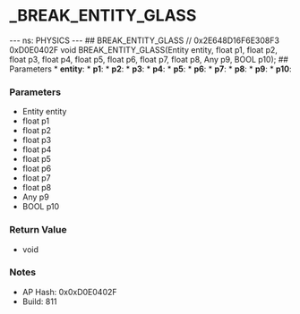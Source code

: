 # _BREAK_ENTITY_GLASS

--- ns: PHYSICS --- ## BREAK_ENTITY_GLASS  // 0x2E648D16F6E308F3 0xD0E0402F void BREAK_ENTITY_GLASS(Entity entity, float p1, float p2, float p3, float p4, float p5, float p6, float p7, float p8, Any p9, BOOL p10);   ## Parameters * **entity**: * **p1**: * **p2**: * **p3**: * **p4**: * **p5**: * **p6**: * **p7**: * **p8**: * **p9**: * **p10**:

### Parameters
* Entity entity
* float p1
* float p2
* float p3
* float p4
* float p5
* float p6
* float p7
* float p8
* Any p9
* BOOL p10

### Return Value
* void

### Notes
* AP Hash: 0x0xD0E0402F
* Build: 811

